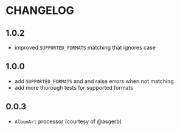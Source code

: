 # CHANGELOG

## 1.0.2

* improved `SUPPORTED_FORMATS` matching that ignores case

## 1.0.0

* add `SUPPORTED_FORMATS` and and raise errors when not matching
* add more thorough tests for supported formats

## 0.0.3

* `AlbumArt` processor (courtesy of @asgerb)

